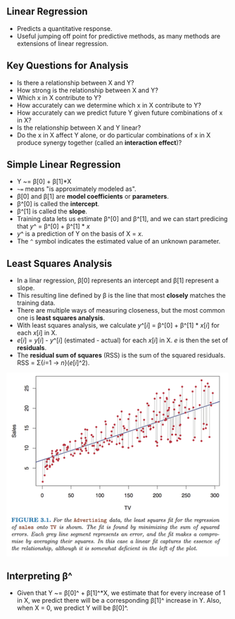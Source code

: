 ## Linear Regression

* Predicts a quantitative response.
* Useful jumping off point for predictive methods, as many methods are extensions of linear regression.


## Key Questions for Analysis

* Is there a relationship between X and Y?
* How strong is the relationship between X and Y?
* Which x in X contribute to Y?
* How accurately can we determine which x in X contribute to Y?
* How accurately can we predict future Y given future combinations of x in X?
* Is the relationship between X and Y linear?
* Do the x in X affect Y alone, or do particular combinations of x in X produce synergy together (called an **interaction effect**)?


## Simple Linear Regression

* Y ~= β[0] + β[1]*X
* `~=` means "is approximately modeled as".
* β[0] and β[1] are **model coefficients** or **parameters**.
* β^[0] is called the **intercept**.
* β^[1] is called the **slope**.
* Training data lets us estimate β^[0] and β^[1], and we can start predicing that *y*^ = β^[0] + β^[1] * *x*
* *y*^ is a prediction of Y on the basis of X = *x*.
* The `^` symbol indicates the estimated value of an unknown parameter.


## Least Squares Analysis

* In a linar regression, β[0] represents an intercept and β[1] represent a slope.
* This resulting line defined by β is the line that most **closely** matches the training data.
* There are multiple ways of measuring closeness, but the most common one is **least squares analysis**.
* With least squares analysis, we calculate *y*^[*i*] = β^[0] + β^[1] * *x*[*i*] for each *x*[*i*] in X.
* *e*[*i*] = *y*[*i*] - *y*^[*i*] (estimated - actual) for each *x*[*i*] in X.  *e* is then the set of **residuals**.
* The **residual sum of squares** (RSS) is the sum of the squared residuals.  RSS = Σ{*i*=1 -> *n*}(*e*[*i*]^2).

![](../images/least-squares.png)


## Interpreting β^

* Given that Y ~= β[0]^ + β[1]^*X, we estimate that for every increase of 1 in X, we predict there will be a corresponding β[1]^ increase in Y.  Also, when X = 0, we predict Y will be β[0]^.
